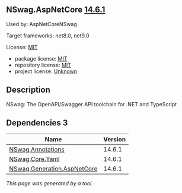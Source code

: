 ﻿NSwag.AspNetCore [14.6.1](https://www.nuget.org/packages/NSwag.AspNetCore/14.6.1)
--------------------

Used by: AspNetCoreNSwag

Target frameworks: net8.0, net9.0

License: [MIT](../../../../licenses/mit) 

- package license: [MIT](https://licenses.nuget.org/MIT) 
- repository license: [MIT](https://github.com/RicoSuter/NSwag.git) 
- project license: [Unknown](http://nswag.org/) 

Description
-----------
NSwag: The OpenAPI/Swagger API toolchain for .NET and TypeScript

Dependencies 3
-----------

|Name|Version|
|----------|:----|
|[NSwag.Annotations](../../../../packages/nuget.org/nswag.annotations/14.6.1)|14.6.1|
|[NSwag.Core.Yaml](../../../../packages/nuget.org/nswag.core.yaml/14.6.1)|14.6.1|
|[NSwag.Generation.AspNetCore](../../../../packages/nuget.org/nswag.generation.aspnetcore/14.6.1)|14.6.1|

*This page was generated by a tool.*
